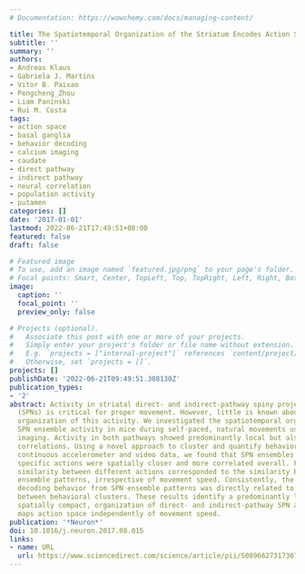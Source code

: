 ```yaml
---
# Documentation: https://wowchemy.com/docs/managing-content/

title: The Spatiotemporal Organization of the Striatum Encodes Action Space
subtitle: ''
summary: ''
authors:
- Andreas Klaus
- Gabriela J. Martins
- Vitor B. Paixao
- Pengcheng_Zhou
- Liam Paninski
- Rui M. Costa
tags:
- action space
- basal ganglia
- behavior decoding
- calcium imaging
- caudate
- direct pathway
- indirect pathway
- neural correlation
- population activity
- putamen
categories: []
date: '2017-01-01'
lastmod: 2022-06-21T17:49:51+08:00
featured: false
draft: false

# Featured image
# To use, add an image named `featured.jpg/png` to your page's folder.
# Focal points: Smart, Center, TopLeft, Top, TopRight, Left, Right, BottomLeft, Bottom, BottomRight.
image:
  caption: ''
  focal_point: ''
  preview_only: false

# Projects (optional).
#   Associate this post with one or more of your projects.
#   Simply enter your project's folder or file name without extension.
#   E.g. `projects = ["internal-project"]` references `content/project/deep-learning/index.md`.
#   Otherwise, set `projects = []`.
projects: []
publishDate: '2022-06-21T09:49:51.308130Z'
publication_types:
- '2'
abstract: Activity in striatal direct- and indirect-pathway spiny projection neurons
  (SPNs) is critical for proper movement. However, little is known about the spatiotemporal
  organization of this activity. We investigated the spatiotemporal organization of
  SPN ensemble activity in mice during self-paced, natural movements using microendoscopic
  imaging. Activity in both pathways showed predominantly local but also some long-range
  correlations. Using a novel approach to cluster and quantify behaviors based on
  continuous accelerometer and video data, we found that SPN ensembles active during
  specific actions were spatially closer and more correlated overall. Furthermore,
  similarity between different actions corresponded to the similarity between SPN
  ensemble patterns, irrespective of movement speed. Consistently, the accuracy of
  decoding behavior from SPN ensemble patterns was directly related to the dissimilarity
  between behavioral clusters. These results identify a predominantly local, but not
  spatially compact, organization of direct- and indirect-pathway SPN activity that
  maps action space independently of movement speed.
publication: '*Neuron*'
doi: 10.1016/j.neuron.2017.08.015
links:
- name: URL
  url: https://www.sciencedirect.com/science/article/pii/S0896627317307304
---
```

